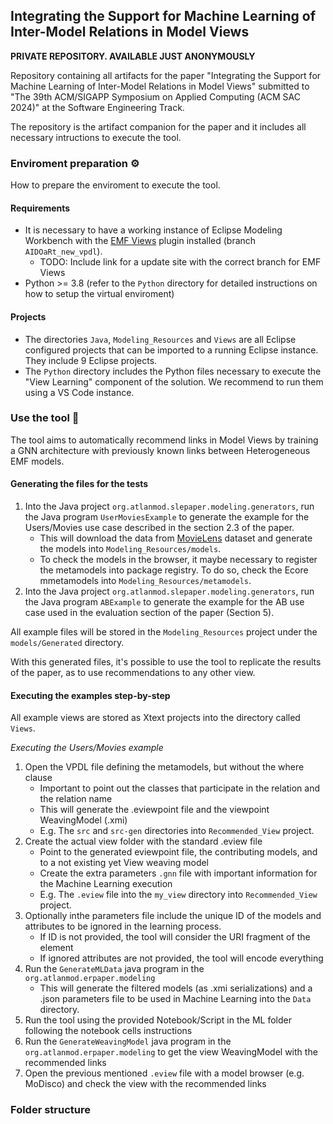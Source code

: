 ## Integrating the Support for Machine Learning of Inter-Model Relations in Model Views

**PRIVATE REPOSITORY. AVAILABLE JUST ANONYMOUSLY**

Repository containing all artifacts for the paper "Integrating the Support for Machine Learning of Inter-Model Relations in Model Views" submitted to "The 39th ACM/SIGAPP Symposium on Applied Computing (ACM SAC 2024)" at the Software Engineering Track.

The repository is the artifact companion for the paper and it includes all necessary intructions to execute the tool.

### Enviroment preparation ⚙️

How to prepare the enviroment to execute the tool.

#### Requirements

- It is necessary to have a working instance of Eclipse Modeling Workbench with the [EMF Views](https://github.com/atlanmod/emfviews/tree/AIDOaRt_new_vpdl) plugin installed (branch `AIDOaRt_new_vpdl`).
    - TODO: Include link for a update site with the correct branch for EMF Views
- Python >= 3.8 (refer to the `Python` directory for detailed instructions on how to setup the virtual enviroment)

#### Projects

- The directories `Java`, `Modeling_Resources` and `Views` are all Eclipse configured projects that can be imported to a running Eclipse instance. They include 9 Eclipse projects.
- The `Python` directory includes the Python files necessary to execute the "View Learning" component of the solution. We recommend to run them using a VS Code instance.

### Use the tool 🚀

The tool aims to automatically recommend links in Model Views by training a GNN architecture with previously known links between Heterogeneous EMF models.

#### Generating the files for the tests

1. Into the Java project `org.atlanmod.slepaper.modeling.generators`, run the Java program `UserMoviesExample` to generate the example for the Users/Movies use case described in the section 2.3 of the paper.
    - This will download the data from [MovieLens](https://grouplens.org/datasets/movielens/) dataset and generate the models into `Modeling_Resources/models`.
    - To check the models in the browser, it maybe necessary to register the metamodels into package registry. To do so, check the Ecore mmetamodels into `Modeling_Resources/metamodels`.
2. Into the Java project `org.atlanmod.slepaper.modeling.generators`, run the Java program `ABExample` to generate the example for the AB use case used in the evaluation section of the paper (Section 5).

All example files will be stored in the `Modeling_Resources` project under the `models/Generated` directory.

With this generated files, it's possible to use the tool to replicate the results of the paper, as to use recommendations to any other view.
 
#### Executing the examples step-by-step

All example views are stored as Xtext projects into the directory called `Views`.

*Executing the Users/Movies example*

1. Open the VPDL file defining the metamodels, but without the where clause
    - Important to point out the classes that participate in the relation and the relation name
    - This will generate the .eviewpoint file and the viewpoint WeavingModel (.xmi)
    - E.g. The `src` and `src-gen` directories into `Recommended_View` project.
2. Create the actual view folder with the standard .eview file
    - Point to the generated eviewpoint file, the contributing models, and to a not existing yet View weaving model
    - Create the extra  parameters `.gnn` file with important information for the Machine Learning execution
    - E.g. The `.eview` file into the `my_view` directory into `Recommended_View` project.
3. Optionally inthe parameters file include the unique ID of the models and attributes to be ignored in the learning process.
    - If ID is not provided, the tool will consider the URI fragment of the element
    - If ignored attributes are not provided, the tool will encode everything
4. Run the `GenerateMLData` java program in the `org.atlanmod.erpaper.modeling`
    - This will generate the filtered models (as .xmi serializations) and a .json parameters file to be used in Machine Learning into the `Data` directory.
5. Run the tool using the provided Notebook/Script in the ML folder following the notebook cells instructions
6. Run the `GenerateWeavingModel` java program in the `org.atlanmod.erpaper.modeling` to get the view WeavingModel with the recommended links
7. Open the previous mentioned `.eview` file with a model browser (e.g. MoDisco) and check the view with the recommended links

### Folder structure
